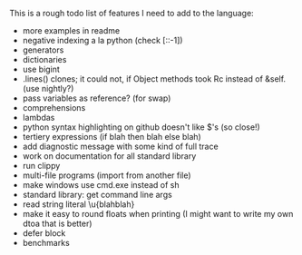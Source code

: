 
This is a rough todo list of features I need to add to the language:

* more examples in readme
* negative indexing a la python (check [::-1])
* generators
* dictionaries
* use bigint
* .lines() clones; it could not, if Object methods took Rc<Self> instead of &self. (use nightly?)
* pass variables as reference? (for swap)
* comprehensions
* lambdas
* python syntax highlighting on github doesn't like $'s (so close!)
* tertiery expressions (if blah then blah else blah)
* add diagnostic message with some kind of full trace
* work on documentation for all standard library
* run clippy
* multi-file programs (import from another file)
* make windows use cmd.exe instead of sh
* standard library: get command line args
* read string literal \u{blahblah}
* make it easy to round floats when printing (I might want to write my own dtoa that is better)
* defer block
* benchmarks
